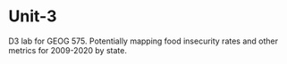 # Unit-3
D3 lab for GEOG 575.  Potentially mapping food insecurity rates and other metrics for 2009-2020 by state.
